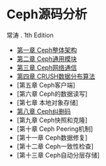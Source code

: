 # Ceph源码分析

常涛 . 1th Edition

- [第一章 Ceph整体架构](chapter1.md)
- [第二章 Ceph通用模块](chapter2.md)
- [第三章 Ceph网络通信](chapter3.md)
- [第四章 CRUSH数据分布算法](chapter4.md)
- [第五章 Ceph客户端]
- [第六章 Ceph的数据读写]
- [第七章 本地对象存储]
- [第八章 Ceph纠删码](chapter8.md)
- [第九章 Ceph快照和克隆]
- [第十章 Ceph Peering机制]
- [第十一章 Ceph数据修复]
- [第十二章 Ceph一致性检查]
- [第十三章 Ceph自动分层存储]